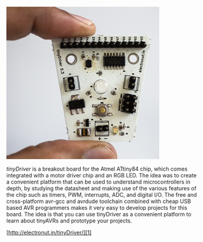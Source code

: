 ![](tinyDriver.jpg)

*tinyDriver* is a breakout board for the Atmel ATtiny84 chip, which
comes integrated with a motor driver chip and an RGB LED. The idea was
to create a convenient platform that can be used to understand
microcontrollers in depth, by studying the datasheet and making use of
the various features of the chip such as timers, PWM, interrupts, ADC,
and digital I/O. The free and cross-platform avr-gcc and avrdude
toolchain combined with cheap USB based AVR programmers makes it very
easy to develop projects for this board. The idea is that you can use
tinyDriver as a convenient platform to learn about tinyAVRs and
prototype your projects.

[http://electronut.in/tinyDriver/][1]

[1]: http://electronut.in/tinyDriver/
